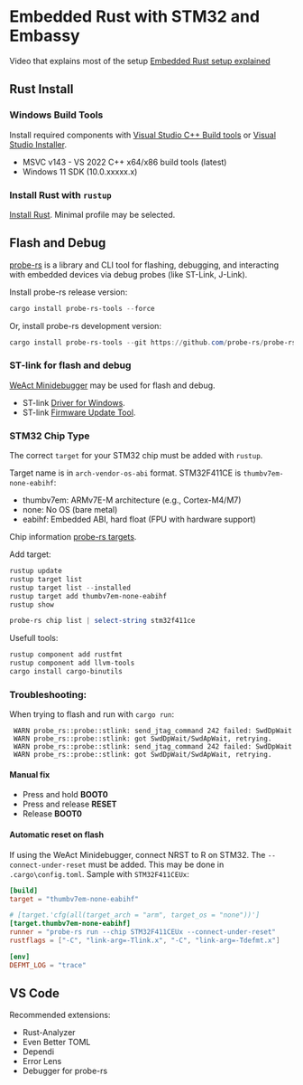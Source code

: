 # Embedded Rust with STM32 and Embassy

Video that explains most of the setup [Embedded Rust setup explained](https://www.youtube.com/watch?v=TOAynddiu5M)

## Rust Install

### Windows Build Tools
Install required components with [Visual Studio C++ Build tools](https://visualstudio.microsoft.com/visual-cpp-build-tools/) or [Visual Studio Installer](https://visualstudio.microsoft.com/downloads/).
- MSVC v143 - VS 2022 C++ x64/x86 build tools (latest)
- Windows 11 SDK (10.0.xxxxx.x)

### Install Rust with `rustup`
[Install Rust](https://www.rust-lang.org/tools/install). Minimal profile may be selected.

## Flash and Debug
[probe-rs](https://probe.rs/docs/getting-started/installation/) is a library and CLI tool for flashing, debugging, and interacting with embedded devices via debug probes (like ST-Link, J-Link).

Install probe-rs release version:
```powershell
cargo install probe-rs-tools --force
```

Or, install probe-rs development version:
```powershell
cargo install probe-rs-tools --git https://github.com/probe-rs/probe-rs --force
```

### ST-link for flash and debug
[WeAct Minidebugger](https://github.com/WeActStudio/WeActStudio.MiniDebugger) may be used for flash and debug.
- ST-link [Driver for Windows](https://www.st.com/en/development-tools/stsw-link009.html).
- ST-link [Firmware Update Tool](https://www.st.com/en/development-tools/stsw-link007.html).

### STM32 Chip Type 
The correct `target` for your STM32 chip must be added with `rustup`. 

Target name is in `arch-vendor-os-abi` format. STM32F411CE is `thumbv7em-none-eabihf`:
- thumbv7em: ARMv7E-M architecture (e.g., Cortex-M4/M7)
- none: No OS (bare metal)
- eabihf: Embedded ABI, hard float (FPU with hardware support)

Chip information [probe-rs targets](https://probe.rs/targets/?manufacturer=STMicroelectronics&family=SHOW_ALL_FAMILIES).

Add target:
```powershell
rustup update
rustup target list
rustup target list --installed
rustup target add thumbv7em-none-eabihf
rustup show

probe-rs chip list | select-string stm32f411ce
```

Usefull tools:
```powershell
rustup component add rustfmt
rustup component add llvm-tools
cargo install cargo-binutils
```

### Troubleshooting:
When trying to flash and run with `cargo run`:

```
 WARN probe_rs::probe::stlink: send_jtag_command 242 failed: SwdDpWait
 WARN probe_rs::probe::stlink: got SwdDpWait/SwdApWait, retrying.
 WARN probe_rs::probe::stlink: send_jtag_command 242 failed: SwdDpWait
 WARN probe_rs::probe::stlink: got SwdDpWait/SwdApWait, retrying.
```
#### Manual fix
- Press and hold **BOOT0**
- Press and release **RESET**
- Release **BOOT0**

#### Automatic reset on flash
If using the WeAct Minidebugger, connect NRST to R on STM32. The `--connect-under-reset` must be added. This may be done in `.cargo\config.toml`. Sample with `STM32F411CEUx`:
```toml
[build]
target = "thumbv7em-none-eabihf"

# [target.'cfg(all(target_arch = "arm", target_os = "none"))']
[target.thumbv7em-none-eabihf]
runner = "probe-rs run --chip STM32F411CEUx --connect-under-reset"
rustflags = ["-C", "link-arg=-Tlink.x", "-C", "link-arg=-Tdefmt.x"]

[env]
DEFMT_LOG = "trace"
```

## VS Code

Recommended extensions:
- Rust-Analyzer
- Even Better TOML
- Dependi
- Error Lens
- Debugger for probe-rs
